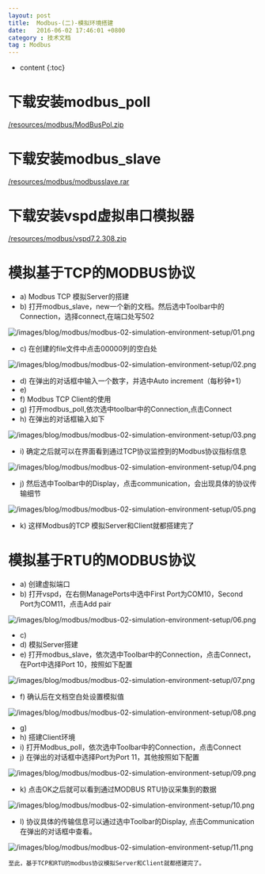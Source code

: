 ```yaml
---
layout: post
title:  Modbus-(二)-模拟环境搭建
date:   2016-06-02 17:46:01 +0800
category : 技术文档
tag : Modbus
---
```


* content
{:toc}


下载安装modbus_poll
================================
[/resources/modbus/ModBusPol.zip](/resources/modbus/ModBusPol.zip)

下载安装modbus_slave
================================
[/resources/modbus/modbusslave.rar](/resources/modbus/modbusslave.rar)

下载安装vspd虚拟串口模拟器
================================
[/resources/modbus/vspd7.2.308.zip](/resources/modbus/vspd7.2.308.zip)

模拟基于TCP的MODBUS协议
================================

+ a) Modbus TCP 模拟Server的搭建
+ b) 打开modbus_slave，new一个新的文档。然后选中Toolbar中的Connection，选择connect,在端口处写502

![/images/blog/modbus/modbus-02-simulation-environment-setup/01.png](/images/blog/modbus/modbus-02-simulation-environment-setup/01.png)

+ c) 在创建的file文件中点击00000列的空白处

![/images/blog/modbus/modbus-02-simulation-environment-setup/02.png](/images/blog/modbus/modbus-02-simulation-environment-setup/02.png)

+ d) 在弹出的对话框中输入一个数字，并选中Auto increment（每秒钟+1）
+ e)
+ f) Modbus TCP Client的使用
+ g) 打开modbus_poll,依次选中toolbar中的Connection,点击Connect
+ h) 在弹出的对话框输入如下

![/images/blog/modbus/modbus-02-simulation-environment-setup/03.png](/images/blog/modbus/modbus-02-simulation-environment-setup/03.png)

+ i) 确定之后就可以在界面看到通过TCP协议监控到的Modbus协议指标信息

![/images/blog/modbus/modbus-02-simulation-environment-setup/04.png](/images/blog/modbus/modbus-02-simulation-environment-setup/04.png)

+ j) 然后选中Toolbar中的Display，点击communication，会出现具体的协议传输细节

![/images/blog/modbus/modbus-02-simulation-environment-setup/05.png](/images/blog/modbus/modbus-02-simulation-environment-setup/05.png)

+ k) 这样Modbus的TCP 模拟Server和Client就都搭建完了

模拟基于RTU的MODBUS协议
================================

+ a) 创建虚拟端口
+ b) 打开vspd，在右侧ManagePorts中选中First Port为COM10，Second Port为COM11，点击Add pair

![/images/blog/modbus/modbus-02-simulation-environment-setup/06.png](/images/blog/modbus/modbus-02-simulation-environment-setup/06.png)

+ c)
+ d) 模拟Server搭建
+ e) 打开modbus_slave，依次选中Toolbar中的Connection，点击Connect，在Port中选择Port 10，按照如下配置

![/images/blog/modbus/modbus-02-simulation-environment-setup/07.png](/images/blog/modbus/modbus-02-simulation-environment-setup/07.png)

+ f) 确认后在文档空白处设置模拟值

![/images/blog/modbus/modbus-02-simulation-environment-setup/08.png](/images/blog/modbus/modbus-02-simulation-environment-setup/08.png)

+ g)
+ h) 搭建Client环境
+ i) 打开Modbus_poll，依次选中Toolbar中的Connection，点击Connect
+ j) 在弹出的对话框中选择Port为Port 11，其他按照如下配置

![/images/blog/modbus/modbus-02-simulation-environment-setup/09.png](/images/blog/modbus/modbus-02-simulation-environment-setup/09.png)

+ k) 点击OK之后就可以看到通过MODBUS RTU协议采集到的数据

![/images/blog/modbus/modbus-02-simulation-environment-setup/10.png](/images/blog/modbus/modbus-02-simulation-environment-setup/10.png)

+ l) 协议具体的传输信息可以通过选中Toolbar的Display, 点击Communication在弹出的对话框中查看。

![/images/blog/modbus/modbus-02-simulation-environment-setup/11.png](/images/blog/modbus/modbus-02-simulation-environment-setup/11.png)

`至此，基于TCP和RTU的modbus协议模拟Server和Client就都搭建完了。`


<br>
<br>
